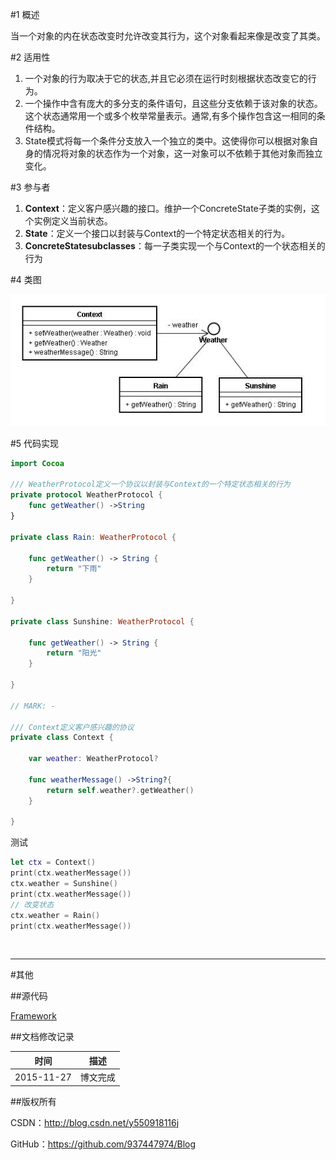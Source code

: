 #1 概述

当一个对象的内在状态改变时允许改变其行为，这个对象看起来像是改变了其类。

#2 适用性

1. 一个对象的行为取决于它的状态,并且它必须在运行时刻根据状态改变它的行为。
2. 一个操作中含有庞大的多分支的条件语句，且这些分支依赖于该对象的状态。这个状态通常用一个或多个枚举常量表示。通常,有多个操作包含这一相同的条件结构。
3. State模式将每一个条件分支放入一个独立的类中。这使得你可以根据对象自身的情况将对象的状态作为一个对象，这一对象可以不依赖于其他对象而独立变化。

#3 参与者

1. **Context**：定义客户感兴趣的接口。维护一个ConcreteState子类的实例，这个实例定义当前状态。
2. **State**：定义一个接口以封装与Context的一个特定状态相关的行为。
3. **ConcreteStatesubclasses**：每一子类实现一个与Context的一个状态相关的行为

#4 类图

![DDl-1](https://raw.githubusercontent.com/937447974/Blog/master/Resources/2015112721.png)

#5 代码实现

```swift
import Cocoa

/// WeatherProtocol定义一个协议以封装与Context的一个特定状态相关的行为
private protocol WeatherProtocol {    
    func getWeather() ->String    
}

private class Rain: WeatherProtocol {
    
    func getWeather() -> String {
        return "下雨"
    }
    
}

private class Sunshine: WeatherProtocol {
    
    func getWeather() -> String {
        return "阳光"
    }
    
}

// MARK: -

/// Context定义客户感兴趣的协议
private class Context {
    
    var weather: WeatherProtocol?
    
    func weatherMessage() ->String?{
        return self.weather?.getWeather()
    }
    
}
```

测试

```swift
let ctx = Context()
print(ctx.weatherMessage())
ctx.weather = Sunshine()
print(ctx.weatherMessage())
// 改变状态
ctx.weather = Rain()
print(ctx.weatherMessage())
```

&#160;

----------

#其他

##源代码

[Framework](https://github.com/937447974/Framework)

##文档修改记录

| 时间 | 描述 |
| ---- | ---- |
| 2015-11-27 | 博文完成 |

##版权所有

CSDN：http://blog.csdn.net/y550918116j

GitHub：https://github.com/937447974/Blog